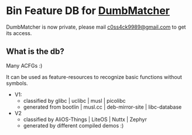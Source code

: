 # Bin Feature DB for [DumbMatcher](https://github.com/Cossack9989/DumbMatcher)

DumbMatcher is now private, please mail c0ss4ck9989@gmail.com to get its access.

## What is the db?

Many ACFGs :)

It can be used as feature-resources to recognize basic functions without symbols.

- V1:
  - classified by glibc | uclibc | musl | picolibc 
  - generated from bootlin | musl.cc | deb-mirror-site | libc-database
- V2
  - classified by AliOS-Things | LiteOS | Nuttx | Zephyr
  - generated by different compiled demos :)